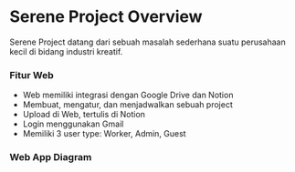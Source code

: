 # Serene Project Overview

Serene Project datang dari sebuah masalah sederhana suatu perusahaan kecil di bidang industri kreatif.

### Fitur Web
- Web memiliki integrasi dengan Google Drive dan Notion
- Membuat, mengatur, dan menjadwalkan sebuah project
- Upload di Web, tertulis di Notion
- Login menggunakan Gmail
- Memiliki 3 user type: Worker, Admin, Guest

### Web App Diagram
